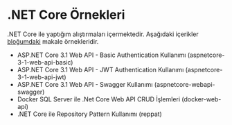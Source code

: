 # .NET Core Örnekleri
.NET Core ile yaptığım alıştırmaları içermektedir. Aşağıdaki içerikler [bloğumdaki](https://www.muratsuzen.com) makale örnekleridir.

 - ASP.NET Core 3.1 Web API - Basic Authentication Kullanımı (aspnetcore-3-1-web-api-basic)
 - ASP.NET Core 3.1 Web API - JWT Authentication Kullanımı (aspnetcore-3-1-web-api-jwt)
 - ASP.NET Core 3.1 Web API - Swagger Kullanımı (aspnetcore-webapi-swagger)
 - Docker SQL Server ile .Net Core Web API CRUD İşlemleri (docker-web-api)
 - .NET Core ile Repository Pattern Kullanımı (reppat)
